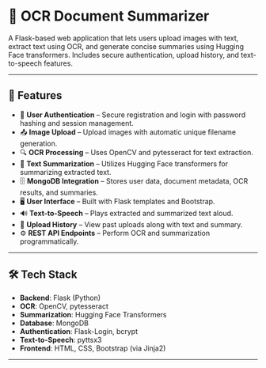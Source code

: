 # 📝 OCR Document Summarizer

A Flask-based web application that lets users upload images with text, extract text using OCR, and generate concise summaries using Hugging Face transformers. Includes secure authentication, upload history, and text-to-speech features.

---

## 🚀 Features

- 🔐 **User Authentication** – Secure registration and login with password hashing and session management.
- 📤 **Image Upload** – Upload images with automatic unique filename generation.
- 🔍 **OCR Processing** – Uses OpenCV and pytesseract for text extraction.
- 🧠 **Text Summarization** – Utilizes Hugging Face transformers for summarizing extracted text.
- 🗄️ **MongoDB Integration** – Stores user data, document metadata, OCR results, and summaries.
- 🖥️ **User Interface** – Built with Flask templates and Bootstrap.
- 🔊 **Text-to-Speech** – Plays extracted and summarized text aloud.
- 🧾 **Upload History** – View past uploads along with text and summary.
- ⚙️ **REST API Endpoints** – Perform OCR and summarization programmatically.

---

## 🛠️ Tech Stack

- **Backend**: Flask (Python)
- **OCR**: OpenCV, pytesseract
- **Summarization**: Hugging Face Transformers
- **Database**: MongoDB
- **Authentication**: Flask-Login, bcrypt
- **Text-to-Speech**: pyttsx3
- **Frontend**: HTML, CSS, Bootstrap (via Jinja2)

---